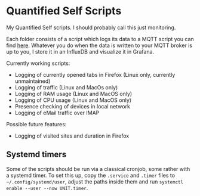 # Quantified Self Scripts

My Quantified Self scripts. I should probably call this just monitoring.

Each folder consists of a script which logs its data to a MQTT script you can find [here](https://github.com/wasmitnetzen/mqttsend). Whatever you do when the data is written to your MQTT broker is up to you, I store it in an InfluxDB and visualize it in Grafana.

Currently working scripts:
* Logging of currently opened tabs in Firefox (Linux only, currently unmaintained)
* Logging of traffic (Linux and MacOs only)
* Logging of RAM usage (Linux and MacOS only)
* Logging of CPU usage (Linux and MacOS only)
* Presence checking of devices in local network
* Logging of eMail traffic over IMAP

Possible future features:
* Logging of visited sites and duration in Firefox


## Systemd timers

Some of the scripts should be run via a classical cronjob, some rather with a systemd timer. To set this up, copy the `.service` and `.timer` files to `~/.config/systemd/user`, adjust the paths inside them and run `systemctl enable --user --now UNIT.timer`.
